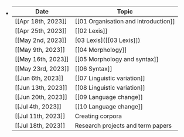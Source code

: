 - | Date               | Topic |
  |--------------------|-------|
  | [[Apr 18th, 2023]] | [[01 Organisation and introduction]] |
  | [[Apr 25th, 2023]] | [[02 Lexis]] |
  | [[May 2nd, 2023]]  | [03 Lexis]([[03 Lexis]]) |
  | [[May 9th, 2023]]  | [[04 Morphology]] |
  | [[May 16th, 2023]] | [[05 Morphology and syntax]] |
  | [[May 23rd, 2023]] | [[06 Syntax]] |
  | [[Jun 6th, 2023]]  | [[07 Linguistic variation]] |
  | [[Jun 13th, 2023]] | [[08 Linguistic variation]] |
  | [[Jun 20th, 2023]] | [[09 Language change]] |
  | [[Jul 4th, 2023]]  | [[10 Language change]] |
  | [[Jul 11th, 2023]] | Creating corpora |
  | [[Jul 18th, 2023]] | Research projects and term papers |